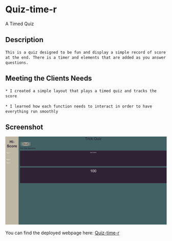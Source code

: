 # Quiz-time-r

A Timed Quiz

## Description

```
This is a quiz designed to be fun and display a simple record of score at the end. There is a timer and elements that are added as you answer questions.
```

## Meeting the Clients Needs

```
* I created a simple layout that plays a timed quiz and tracks the score

* I learned how each function needs to interact in order to have everything run smoothly
```

## Screenshot

![Screenshot](./Quiz%20Screenshot.png)

You can find the deployed webpage here: [Quiz-time-r](https://cucius.github.io/Quiz-time-r/)
